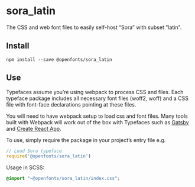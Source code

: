 
# sora_latin

The CSS and web font files to easily self-host “Sora” with subset "latin".

## Install

`npm install --save @openfonts/sora_latin`

## Use

Typefaces assume you’re using webpack to process CSS and files. Each typeface
package includes all necessary font files (woff2, woff) and a CSS file with
font-face declarations pointing at these files.

You will need to have webpack setup to load css and font files. Many tools built
with Webpack will work out of the box with Typefaces such as [Gatsby](https://github.com/gatsbyjs/gatsby)
and [Create React App](https://github.com/facebookincubator/create-react-app).

To use, simply require the package in your project’s entry file e.g.

```javascript
// Load Sora typeface
require('@openfonts/sora_latin')
```

Usage in SCSS:
```scss
@import "~@openfonts/sora_latin/index.css";
```
